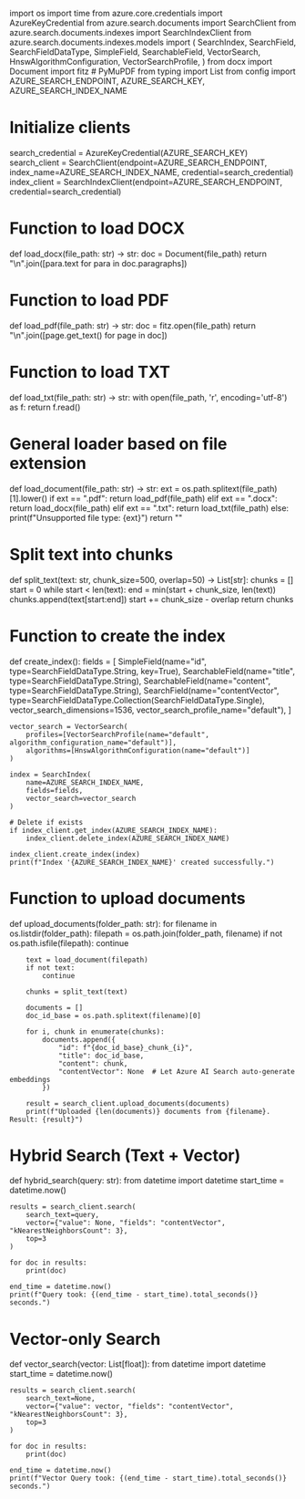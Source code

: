 import os
import time
from azure.core.credentials import AzureKeyCredential
from azure.search.documents import SearchClient
from azure.search.documents.indexes import SearchIndexClient
from azure.search.documents.indexes.models import (
    SearchIndex,
    SearchField,
    SearchFieldDataType,
    SimpleField,
    SearchableField,
    VectorSearch,
    HnswAlgorithmConfiguration,
    VectorSearchProfile,
)
from docx import Document
import fitz  # PyMuPDF
from typing import List
from config import AZURE_SEARCH_ENDPOINT, AZURE_SEARCH_KEY, AZURE_SEARCH_INDEX_NAME

# Initialize clients
search_credential = AzureKeyCredential(AZURE_SEARCH_KEY)
search_client = SearchClient(endpoint=AZURE_SEARCH_ENDPOINT, index_name=AZURE_SEARCH_INDEX_NAME, credential=search_credential)
index_client = SearchIndexClient(endpoint=AZURE_SEARCH_ENDPOINT, credential=search_credential)

# Function to load DOCX
def load_docx(file_path: str) -> str:
    doc = Document(file_path)
    return "\n".join([para.text for para in doc.paragraphs])

# Function to load PDF
def load_pdf(file_path: str) -> str:
    doc = fitz.open(file_path)
    return "\n".join([page.get_text() for page in doc])

# Function to load TXT
def load_txt(file_path: str) -> str:
    with open(file_path, 'r', encoding='utf-8') as f:
        return f.read()

# General loader based on file extension
def load_document(file_path: str) -> str:
    ext = os.path.splitext(file_path)[1].lower()
    if ext == ".pdf":
        return load_pdf(file_path)
    elif ext == ".docx":
        return load_docx(file_path)
    elif ext == ".txt":
        return load_txt(file_path)
    else:
        print(f"Unsupported file type: {ext}")
        return ""

# Split text into chunks
def split_text(text: str, chunk_size=500, overlap=50) -> List[str]:
    chunks = []
    start = 0
    while start < len(text):
        end = min(start + chunk_size, len(text))
        chunks.append(text[start:end])
        start += chunk_size - overlap
    return chunks

# Function to create the index
def create_index():
    fields = [
        SimpleField(name="id", type=SearchFieldDataType.String, key=True),
        SearchableField(name="title", type=SearchFieldDataType.String),
        SearchableField(name="content", type=SearchFieldDataType.String),
        SearchField(name="contentVector", type=SearchFieldDataType.Collection(SearchFieldDataType.Single), vector_search_dimensions=1536, vector_search_profile_name="default"),
    ]

    vector_search = VectorSearch(
        profiles=[VectorSearchProfile(name="default", algorithm_configuration_name="default")],
        algorithms=[HnswAlgorithmConfiguration(name="default")]
    )

    index = SearchIndex(
        name=AZURE_SEARCH_INDEX_NAME,
        fields=fields,
        vector_search=vector_search
    )

    # Delete if exists
    if index_client.get_index(AZURE_SEARCH_INDEX_NAME):
        index_client.delete_index(AZURE_SEARCH_INDEX_NAME)

    index_client.create_index(index)
    print(f"Index '{AZURE_SEARCH_INDEX_NAME}' created successfully.")

# Function to upload documents
def upload_documents(folder_path: str):
    for filename in os.listdir(folder_path):
        filepath = os.path.join(folder_path, filename)
        if not os.path.isfile(filepath):
            continue

        text = load_document(filepath)
        if not text:
            continue

        chunks = split_text(text)

        documents = []
        doc_id_base = os.path.splitext(filename)[0]

        for i, chunk in enumerate(chunks):
            documents.append({
                "id": f"{doc_id_base}_chunk_{i}",
                "title": doc_id_base,
                "content": chunk,
                "contentVector": None  # Let Azure AI Search auto-generate embeddings
            })

        result = search_client.upload_documents(documents)
        print(f"Uploaded {len(documents)} documents from {filename}. Result: {result}")

# Hybrid Search (Text + Vector)
def hybrid_search(query: str):
    from datetime import datetime
    start_time = datetime.now()

    results = search_client.search(
        search_text=query,
        vector={"value": None, "fields": "contentVector", "kNearestNeighborsCount": 3},
        top=3
    )

    for doc in results:
        print(doc)

    end_time = datetime.now()
    print(f"Query took: {(end_time - start_time).total_seconds()} seconds.")

# Vector-only Search
def vector_search(vector: List[float]):
    from datetime import datetime
    start_time = datetime.now()

    results = search_client.search(
        search_text=None,
        vector={"value": vector, "fields": "contentVector", "kNearestNeighborsCount": 3},
        top=3
    )

    for doc in results:
        print(doc)

    end_time = datetime.now()
    print(f"Vector Query took: {(end_time - start_time).total_seconds()} seconds.")

